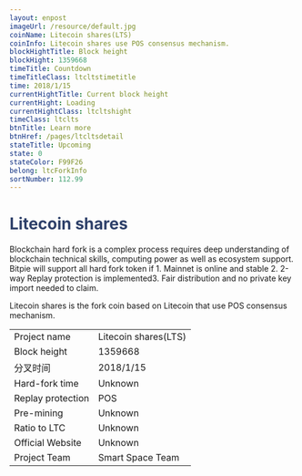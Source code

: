 ```yaml
---
layout: enpost
imageUrl: /resource/default.jpg
coinName: Litecoin shares(LTS)
coinInfo: Litecoin shares use POS consensus mechanism.
blockHightTitle: Block height
blockHight: 1359668
timeTitle: Countdown
timeTitleClass: ltcltstimetitle
time: 2018/1/15
currentHightTitle: Current block height
currentHight: Loading
currentHightClass: ltcltshight
timeClass: ltclts
btnTitle: Learn more
btnHref: /pages/ltcltsdetail
stateTitle: Upcoming
state: 0
stateColor: F99F26
belong: ltcForkInfo
sortNumber: 112.99
---
```

<h1 style="color: #2F416A">Litecoin shares</h1>
<p class="summarytxt">Blockchain hard fork is a complex process requires deep understanding of blockchain technical skills, computing power as well as ecosystem support. Bitpie will support all hard fork token if 1. Mainnet is online and stable 2. 2-way Replay protection is implemented3. Fair distribution and no private key import needed to claim.
</p>
<p>Litecoin shares is the fork coin based on Litecoin that use POS consensus mechanism.
</p>
<table class="center">
  <tbody>
    <tr>
        <td class="tablehalf">Project name</td>
        <td class="tablehalf">Litecoin shares(LTS)</td>
    </tr>
    <tr>
        <td>Block height</td>
        <td>1359668</td>
    </tr>
    <tr>
        <td>分叉时间</td>
        <td>2018/1/15</td>
    </tr>
    <tr>
        <td>Hard-fork time</td>
        <td>Unknown</td>
    </tr>
    <tr>
        <td>Replay protection</td>
        <td>POS</td>
    </tr>
    <tr>
        <td>Pre-mining</td>
        <td>Unknown</td>
    </tr>
    <tr>
        <td>Ratio to LTC</td>
        <td>Unknown</td>
    </tr>
    <tr>
        <td>Official Website</td>
        <td>Unknown</td>
    </tr>
    <tr>
        <td>Project Team</td>
        <td>Smart Space Team</td>
    </tr>
  </tbody>
</table>